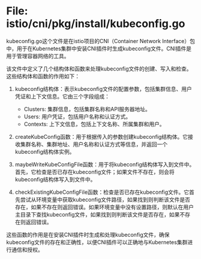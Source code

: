 # File: istio/cni/pkg/install/kubeconfig.go

kubeconfig.go这个文件是在istio项目的CNI（Container Network Interface）包中，用于在Kubernetes集群中安装CNI插件时生成kubeconfig文件。CNI插件是用于管理容器网络的工具。

该文件中定义了几个结构体和函数来处理kubeconfig文件的创建、写入和检查。这些结构体和函数的作用如下：

1. kubeconfig结构体：表示kubeconfig文件的配置参数，包括集群信息、用户凭证和上下文信息。它由三个字段组成：
   - Clusters: 集群信息，包括集群名称和API服务器地址。
   - Users: 用户凭证，包括用户名称和认证方式。
   - Contexts: 上下文信息，包括上下文名称、所属集群和用户。

2. createKubeConfig函数：用于根据传入的参数创建kubeconfig结构体。它接收集群名称、集群地址、用户名称和认证方式等信息，并返回一个kubeconfig结构体实例。

3. maybeWriteKubeConfigFile函数：用于将kubeconfig结构体写入到文件中。首先，它检查是否已存在kubeconfig文件；如果文件不存在，则会将kubeconfig结构体写入到文件中。

4. checkExistingKubeConfigFile函数：检查是否已存在kubeconfig文件。它首先尝试从环境变量中获取kubeconfig文件路径，如果找到则判断该文件是否存在，如果不存在则返回错误。如果环境变量中没有设置路径，则默认在用户主目录下查找kubeconfig文件，如果找到则判断该文件是否存在，如果不存在则返回错误。

这些函数的作用是在安装CNI插件时生成和处理kubeconfig文件，确保kubeconfig文件的存在和正确性，以便CNI插件可以正确地与Kubernetes集群进行通信和授权。

